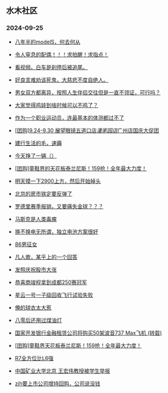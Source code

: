 ## 水木社区 
### 2024-09-25

+ [八年半的modelS，何去何从](https://www.newsmth.net/nForum/article/GreenAuto/1676205)

+ [令人窒息的配偶！！！求拍醒！求指点！](https://www.newsmth.net/nForum/article/FamilyLife/1766861460)

+ [看视频。白车是刹停后被追尾。](https://www.newsmth.net/nForum/article/AutoWorld/1944920556)

+ [好良言难劝该死鬼，大慈悲不度自绝人。](https://www.newsmth.net/nForum/article/OurEstate/3093931)

+ [男女双方都离异，按照人生伴侣交往但是一直不领证，可行吗？](https://www.newsmth.net/nForum/article/Divorce/2098404)

+ [大家觉得鸡娃到啥时候可以不鸡了？](https://www.newsmth.net/nForum/article/ChildEducation/2441805)

+ [作为一个职业运动员，连最基本的体测都过不了](https://www.newsmth.net/nForum/article/BasketballForum/4935325)

+ [[团购]9.24-9.30 展望眼镜五道口店*潘家园店*广州店国庆大促团](https://www.newsmth.net/nForum/article/ADAgent_TG/1326200)

+ [建行生活的毛，速薅](https://www.newsmth.net/nForum/article/CouponsLife/4503684)

+ [今天挣了一辆（）](https://www.newsmth.net/nForum/article/Stock/10929569)

+ [[团购]童鞋界的天花板泰兰尼斯！159抢！全年最大力度！](https://www.newsmth.net/nForum/article/ADAgent_TG/1326258)

+ [明天摸一下2900上方，然后开始掉头](https://www.newsmth.net/nForum/article/Stock/10930010)

+ [北京的房市铁定要反弹了](https://www.newsmth.net/nForum/article/OurEstate/3095200)

+ [罗德里赛季报销，又要痛失金球？？？](https://www.newsmth.net/nForum/article/WorldSoccer/18100101)

+ [马斯克是人类毒瘤](https://www.newsmth.net/nForum/article/AutoWorld/1944921423)

+ [换不换电无所谓，独立电池方案很好](https://www.newsmth.net/nForum/article/GreenAuto/1677614)

+ [86男征女](https://www.newsmth.net/nForum/article/PieLove/2882655)

+ [凡人歌，某乎上的一个回答](https://www.newsmth.net/nForum/article/Age/20374984)

+ [发照庆祝股市大涨](https://www.newsmth.net/nForum/article/FashionShow/513274)

+ [恭喜商竣程拿到成都250赛冠军](https://www.newsmth.net/nForum/article/Tennis/1179469)

+ [星云一号一子级回收飞行试验失败](https://www.newsmth.net/nForum/article/Aero/467034)

+ [俺的球衣太大惹](https://www.newsmth.net/nForum/article/WorldSoccer/18100054)

+ [八零后还用过煤油灯](https://www.newsmth.net/nForum/article/Age/20375073)

+ [国家开发银行金融租赁公司将购买50架波音737 Max飞机 (转载)](https://www.newsmth.net/nForum/article/Flyers/234767)

+ [[团购]童鞋界天花板泰兰尼斯！159抢！全年最大力度！](https://www.newsmth.net/nForum/article/ADAgent_TG/1326258)

+ [R7全方位比L6强](https://www.newsmth.net/nForum/article/GreenAuto/1677554)

+ [中国矿业大学北京 王宏伟教授被学生举报](https://www.newsmth.net/nForum/article/QingJiao/889286)

+ [zjh要上市公司增持回购，公司说没钱](https://www.newsmth.net/nForum/article/Stock/10930046)

